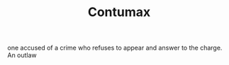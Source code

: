 ---
title: Contumax
letter: C
permalink: "/definitions/bld-contumax.html"
body: one accused of a crime who refuses to appear and answer to the charge. An outlaw
published_at: '2018-07-07'
source: Black's Law Dictionary 2nd Ed (1910)
layout: post
---